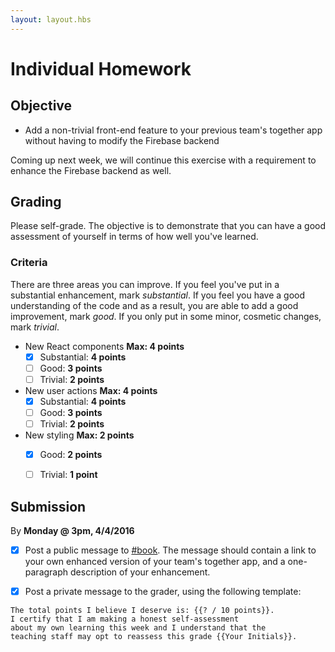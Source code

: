 ```yaml
---
layout: layout.hbs
---
```


# Individual Homework

## Objective

* Add a non-trivial front-end feature to your previous team's together app without
having to modify the Firebase backend

Coming up next week, we will continue this exercise with a requirement to
enhance the Firebase backend as well.

## Grading

Please self-grade. The objective is to demonstrate that you can have a good
assessment of yourself in terms of how well you've learned.

### Criteria

There are three areas you can improve. If you feel you've put in a substantial
enhancement, mark _substantial_. If you feel you have a good understanding
of the code and as a result, you are able to add a good improvement, mark _good_.
If you only put in some minor, cosmetic changes, mark _trivial_.

* New React components __Max: 4 points__
    * [x] Substantial: __4 points__
    * [ ] Good: __3 points__
    * [ ] Trivial: __2 points__
* New user actions __Max: 4 points__
    * [x] Substantial: __4 points__
    * [ ] Good: __3 points__
    * [ ] Trivial: __2 points__
* New styling __Max: 2 points__
    * [x] Good: __2 points__
    * [ ] Trivial: __1 point__


## Submission

By __Monday @ 3pm, 4/4/2016__

* [x] Post a public message to [#book](https://ucdd2016.slack.com/messages/book/).
The message should contain a link to your own enhanced version of your team's
together app, and a one-paragraph description of your enhancement.

* [x] Post a private message to the grader, using the following template:

```
The total points I believe I deserve is: {{? / 10 points}}.
I certify that I am making a honest self-assessment
about my own learning this week and I understand that the
teaching staff may opt to reassess this grade {{Your Initials}}.
```
